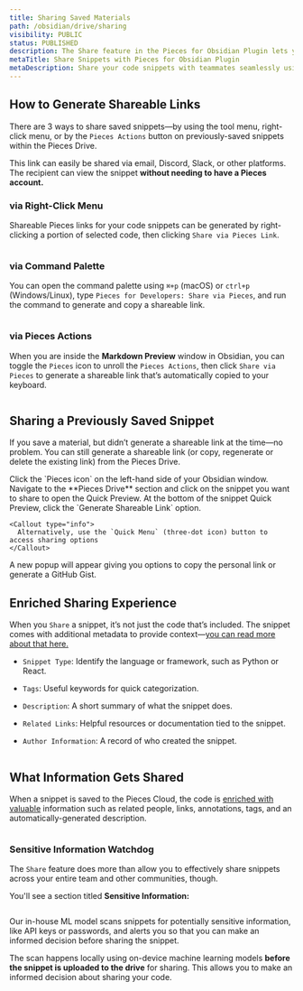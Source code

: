 ```yaml
---
title: Sharing Saved Materials
path: /obsidian/drive/sharing
visibility: PUBLIC
status: PUBLISHED
description: The Share feature in the Pieces for Obsidian Plugin lets you create a shareable link for your snippets from the Pieces Drive, so you can share them directly from the Obsidian interface.
metaTitle: Share Snippets with Pieces for Obsidian Plugin
metaDescription: Share your code snippets with teammates seamlessly using Pieces, fostering collaboration in your projects.
---
```


## How to Generate Shareable Links

There are 3 ways to share saved snippets—by using the tool menu, right-click menu, or by the `Pieces Actions` button on previously-saved snippets within the Pieces Drive.

This link can easily be shared via email, Discord, Slack, or other platforms. The recipient can view the snippet **without needing to have a Pieces account.**

### via Right-Click Menu

Shareable Pieces links for your code snippets can be generated by right-clicking a portion of selected code, then clicking `Share via Pieces Link`.

<Image src="https://storage.googleapis.com/hashnode_product_documentation_assets/obsidian_plugin_assets/using_snippets/sharing/share_via_pieces_link_OBS.png" alt="" align="center" fullwidth="true" />

### via Command Palette

You can open the command palette using `⌘+p` (macOS) or `ctrl+p` (Windows/Linux), type `Pieces for Developers: Share via Pieces`, and run the command to generate and copy a shareable link.

<Image src="https://storage.googleapis.com/hashnode_product_documentation_assets/obsidian_plugin_assets/using_snippets/sharing/share_via_command_prompt.gif" alt="" align="center" fullwidth="true" />

### via Pieces Actions

When you are inside the **Markdown Preview** window in Obsidian, you can toggle the `Pieces` icon to unroll the `Pieces Actions`, then click `Share via Pieces` to generate a shareable link that’s automatically copied to your keyboard.

<Image src="https://storage.googleapis.com/hashnode_product_documentation_assets/obsidian_plugin_assets/using_snippets/sharing/pieces_actionss.png" alt="" align="center" fullwidth="true" />

## Sharing a Previously Saved Snippet

If you save a material, but didn’t generate a shareable link at the time—no problem. You can still generate a shareable link (or copy, regenerate or delete the existing link) from the Pieces Drive.

<Steps>
  <Step title="Open the Pieces Sidebar">
    Click the `Pieces icon` on the left-hand side of your Obsidian window.
  </Step>

  <Step title="Locate the Snippet">
    Navigate to the **Pieces Drive** section and click on the snippet you want to share to open the Quick Preview.
  </Step>

  <Step title="Generate the Link">
    At the bottom of the snippet Quick Preview, click the `Generate Shareable Link` option.

    <Callout type="info">
      Alternatively, use the `Quick Menu` (three-dot icon) button to access sharing options
    </Callout>
  </Step>

  <Step title="Copy the Link">
    A new popup will appear giving you options to copy the personal link or generate a GitHub Gist.
  </Step>
</Steps>

<Image src="https://storage.googleapis.com/hashnode_product_documentation_assets/obsidian_plugin_assets/using_snippets/sharing/hovering_share_quick_view.png" alt="" align="center" fullwidth="true" />

## Enriched Sharing Experience

When you `Share` a snippet, it’s not just the code that’s included. The snippet comes with additional metadata to provide context—[you can read more about that here.](/products/obsidian/drive/save-snippets#whats-stored-when-you-save-a-snippet)

* `Snippet Type`: Identify the language or framework, such as Python or React.

* `Tags`: Useful keywords for quick categorization.

* `Description`: A short summary of what the snippet does.

* `Related Links`: Helpful resources or documentation tied to the snippet.

* `Author Information`: A record of who created the snippet.

<Image src="https://cdn.hashnode.com/res/hashnode/image/upload/v1733970528143/f4acf9e2-0d73-4634-8695-a6cdcfbd3814.png?auto=compress,format&format=webp" alt="" align="center" fullwidth="true" />

## What Information Gets Shared

When a snippet is saved to the Pieces Cloud, the code is [enriched with valuable](/products/obsidian/drive/save-snippets#whats-stored-when-you-save-a-snippet) information such as related people, links, annotations, tags, and an automatically-generated description.

<Image src="https://cdn.hashnode.com/res/hashnode/image/upload/v1733970040011/f627038f-b8f3-46f8-8235-600d1a8a8efd.png?auto=compress,format&format=webp" alt="" align="middle" fullwidth="true" />

### Sensitive Information Watchdog

The `Share` feature does more than allow you to effectively share snippets across your entire team and other communities, though.

You'll see a section titled **Sensitive Information:**

<Image src="https://cdn.hashnode.com/res/hashnode/image/upload/v1733970500459/864946d3-8d27-435c-beb4-01f5d37e5fdc.png?auto=compress,format&format=webp" alt="" align="center" fullwidth="true" />

Our in-house ML model scans snippets for potentially sensitive information, like API keys or passwords, and alerts you so that you can make an informed decision before sharing the snippet.  

The scan happens locally using on-device machine learning models **before the snippet is uploaded to the drive** for sharing. This allows you to make an informed decision about sharing your code.